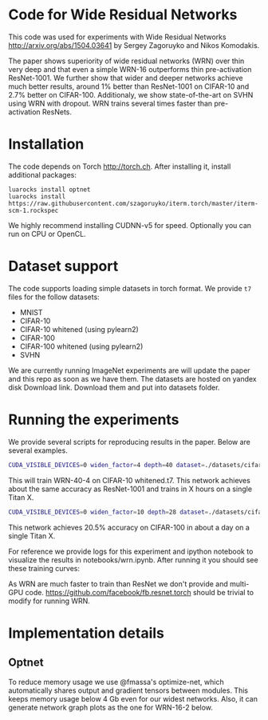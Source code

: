 Code for Wide Residual Networks
=============

This code was used for experiments with Wide Residual Networks http://arxiv.org/abs/1504.03641 by Sergey Zagoruyko and Nikos Komodakis.

The paper shows superiority of wide residual networks (WRN) over thin very deep and that even a simple WRN-16 outperforms thin pre-activation ResNet-1001. We further show that wider and deeper networks achieve much better results, around 1% better than ResNet-1001 on CIFAR-10 and 2.7% better on CIFAR-100. Additionaly, we show state-of-the-art on SVHN using WRN with dropout. WRN trains several times faster than pre-activation ResNets.

# Installation

The code depends on Torch http://torch.ch. After installing it, install additional packages:

```
luarocks install optnet
luarocks install https://raw.githubusercontent.com/szagoruyko/iterm.torch/master/iterm-scm-1.rockspec
```

We highly recommend installing CUDNN-v5 for speed. Optionally you can run on CPU or OpenCL.

# Dataset support

The code supports loading simple datasets in torch format. We provide `t7` files for the follow datasets:

* MNIST
* CIFAR-10
* CIFAR-10 whitened (using pylearn2)
* CIFAR-100
* CIFAR-100 whitened (using pylearn2)
* SVHN

We are currently running ImageNet experiments are will update the paper and this repo as soon as we have them.
The datasets are hosted on yandex disk Download link. Download them and put into datasets folder.

# Running the experiments

We provide several scripts for reproducing results in the paper. Below are several examples.

```bash
CUDA_VISIBLE_DEVICES=0 widen_factor=4 depth=40 dataset=./datasets/cifar10_whitened.t7 ./scripts/train_wrn.sh
```

This will train WRN-40-4 on CIFAR-10 whitened.t7. This network achieves about the same accuracy as ResNet-1001 and trains in X hours on a single Titan X.

```bash
CUDA_VISIBLE_DEVICES=0 widen_factor=10 depth=28 dataset=./datasets/cifar100_whitened.t7 ./scripts/train_wrn.sh
```

This network achieves 20.5% accuracy on CIFAR-100 in about a day on a single Titan X.

For reference we provide logs for this experiment and ipython notebook to visualize the results in notebooks/wrn.ipynb. After running it you should see these training curves:

As WRN are much faster to train than ResNet we don't provide and multi-GPU code. https://github.com/facebook/fb.resnet.torch should be trivial to modify for running WRN.

# Implementation details

## Optnet

To reduce memory usage we use @fmassa's optimize-net, which automatically shares output and gradient tensors between modules. This keeps memory usage below 4 Gb even for our widest networks. Also, it can generate network graph plots as the one for WRN-16-2 below.
